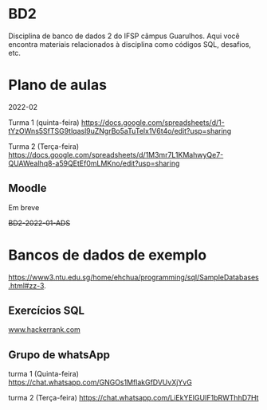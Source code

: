 # BD2

Disciplina de banco de dados 2 do IFSP câmpus Guarulhos. Aqui você encontra materiais relacionados à disciplina como códigos SQL, desafios, etc.

# Plano de aulas
2022-02

Turma 1 (quinta-feira) https://docs.google.com/spreadsheets/d/1-tYzOWns5SfTSG9tlqasl9uZNgrBo5aTuTelx1V6t4o/edit?usp=sharing

Turma 2 (Terça-feira) https://docs.google.com/spreadsheets/d/1M3mr7L1KMahwyQe7-QUAWealhq8-a59QEtEf0mLMKno/edit?usp=sharing

## Moodle
Em breve

<s>BD2-2022-01-ADS</s>

# Bancos de dados de exemplo
https://www3.ntu.edu.sg/home/ehchua/programming/sql/SampleDatabases.html#zz-3.

## Exercícios SQL
www.hackerrank.com


## Grupo de whatsApp
turma 1 (Quinta-feira) https://chat.whatsapp.com/GNGOs1MflakGfDVUvXjYvG 

turma 2 (Terça-feira) https://chat.whatsapp.com/LiEkYEIGUIF1bRWThhD7Ht 



